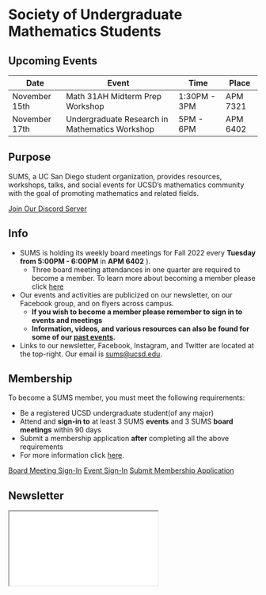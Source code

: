 # Society of Undergraduate Mathematics Students

<!-- Insert an `Announcement` component here when applicable -->

## Upcoming Events

<!-- EVENT TABLE TEMPLATE -->
|Date | Event | Time | Place|
| -----|------ | ------|----- |
|November 15th| Math 31AH Midterm Prep Workshop| 1:30PM - 3PM| APM 7321|
|November 17th| Undergraduate Research in Mathematics Workshop| 5PM - 6PM | APM 6402| 



## Purpose

SUMS, a UC San Diego student organization, provides resources, workshops, talks, and social events for UCSD’s mathematics community with the goal of promoting mathematics and related fields. <br />
<div class = "row justify-content-center">
  <a href="https://discord.gg/XVVeGHXGTt" target = "_blank" class="btn btn-info" >Join Our Discord Server</a>
</div>



## Info

* SUMS is holding its weekly board meetings for Fall 2022 every **Tuesday from 5:00PM - 6:00PM** in **APM 6402** ).
  * Three board meeting attendances in one quarter are required to become a member. To learn more about becoming a member please click [here](./get-involved.md)
* Our events and activities are publicized on our newsletter, on our Facebook group, and on flyers across campus.
  * **If you wish to become a member please remember to sign in to events and meetings**
  * **Information, videos, and various resources can also be found for some of our [past events](./past-events.html).**
* Links to our newsletter, Facebook, Instagram, and Twitter are located at the top-right. Our email is [sums@ucsd.edu](mailto:sums@ucsd.edu).

## Membership

To become a SUMS member, you must meet the following requirements: 
* Be a registered UCSD undergraduate student(of any major)
* Attend and **sign-in to** at least 3 SUMS **events** and 3 SUMS **board meetings** within 90 days 
* Submit a membership application **after** completing all the above requirements <br />
* For more information click [here](./get-involved.md). 

<a class="btn btn-secondary btn-lg btn-block" href="https://forms.gle/NTt7DFMNYkBJQx4y5" target = "_blank">Board Meeting Sign-In</a>
<a class="btn btn-primary btn-lg btn-block" href="https://forms.gle/zRqwfVnr4QXME5Xk6" target = "_blank">Event Sign-In</a>
<a class="btn btn-info btn-lg btn-block" href="https://forms.gle/A1n3Bi3x1rN3pCHc7" target="_blank">Submit Membership Application</a>



<!--## Donors-->

<!--
<div class="donor">
  <a href="https://www.numerade.com/?utm_source=other&utem_medium=referral&utm_campaign=edu">
    <img src="/numerade.svg" width="2786.5" height="600" style="width: 100%; height: 100%;" />
  </a>
</div>
-->

## Newsletter

<iframe class="newsletter rounded" src="./newsletters/latest.html"></iframe>
